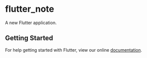 # flutter_note

A new Flutter application.

## Getting Started

For help getting started with Flutter, view our online
[documentation](https://flutter.io/).
